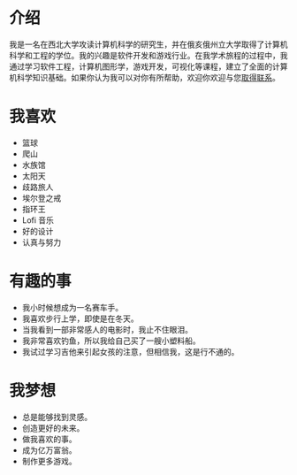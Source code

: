 
# 介绍

我是一名在西北大学攻读计算机科学的研究生，并在俄亥俄州立大学取得了计算机科学和工程的学位。我的兴趣是软件开发和游戏行业。在我学术旅程的过程中，我通过学习软件工程，计算机图形学，游戏开发，可视化等课程，建立了全面的计算机科学知识基础。如果你认为我可以对你有所帮助，欢迎你欢迎与您[取得联系](/contact)。

# 我喜欢

- 篮球
- 爬山
- 水族馆
- 太阳天
- 歧路旅人
- 埃尔登之戒
- 指环王
- Lofi 音乐
- 好的设计
- 认真与努力

# 有趣的事

- 我小时候想成为一名赛车手。
- 我喜欢步行上学，即使是在冬天。
- 当我看到一部非常感人的电影时，我止不住眼泪。
- 我非常喜欢钓鱼，所以我给自己买了一艘小塑料船。
- 我试过学习吉他来引起女孩的注意，但相信我，这是行不通的。

# 我梦想

- 总是能够找到灵感。
- 创造更好的未来。
- 做我喜欢的事。
- 成为亿万富翁。
- 制作更多游戏。
